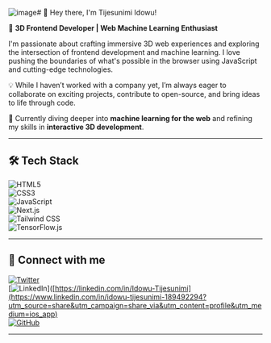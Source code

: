 ![image](https://github.com/user-attachments/assets/c0ea063b-2d3f-4047-80db-52748cc7c809)# 👋 Hey there, I'm Tijesunimi Idowu!  

🚀 **3D Frontend Developer | Web Machine Learning Enthusiast**  

I'm passionate about crafting immersive 3D web experiences and exploring the intersection of frontend development and machine learning. I love pushing the boundaries of what's possible in the browser using JavaScript and cutting-edge technologies.  

💡 While I haven’t worked with a company yet, I’m always eager to collaborate on exciting projects, contribute to open-source, and bring ideas to life through code.  

🌱 Currently diving deeper into **machine learning for the web** and refining my skills in **interactive 3D development**.  

---

## 🛠 Tech Stack  

![HTML5](https://img.shields.io/badge/HTML5-%23E34F26.svg?style=for-the-badge&logo=html5&logoColor=white)  
![CSS3](https://img.shields.io/badge/CSS3-%231572B6.svg?style=for-the-badge&logo=css3&logoColor=white)  
![JavaScript](https://img.shields.io/badge/JavaScript-%23F7DF1E.svg?style=for-the-badge&logo=javascript&logoColor=black)  
![Next.js](https://img.shields.io/badge/Next.js-%23000000.svg?style=for-the-badge&logo=nextdotjs&logoColor=white)  
![Tailwind CSS](https://img.shields.io/badge/Tailwind_CSS-%2338B2AC.svg?style=for-the-badge&logo=tailwind-css&logoColor=white)  
![TensorFlow.js](https://img.shields.io/badge/TensorFlow.js-%23FF6F00.svg?style=for-the-badge&logo=tensorflow&logoColor=white)  

---

## 🔗 Connect with me  

[![Twitter](https://img.shields.io/badge/Twitter-%231DA1F2.svg?style=for-the-badge&logo=twitter&logoColor=white)](https://twitter.com/codelight001)  
[![LinkedIn](https://img.shields.io/badge/LinkedIn-%230A66C2.svg?style=for-the-badge&logo=linkedin&logoColor=white)]([https://linkedin.com/in/Idowu-Tijesunimi](https://www.linkedin.com/in/idowu-tijesunimi-189492294?utm_source=share&utm_campaign=share_via&utm_content=profile&utm_medium=ios_app)  
[![GitHub](https://img.shields.io/badge/GitHub-%23181717.svg?style=for-the-badge&logo=github&logoColor=white)](https://github.com/tijesunimi-5) 

---


